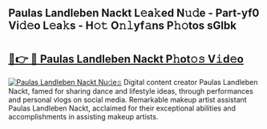 ## Paulas Landleben Nackt L𝚎a𝚔ed N𝚞𝚍e - Part-yf0 Vi𝚍𝚎o L𝚎a𝚔s - H𝚘𝚝 O𝚗𝚕yf𝚊ns P𝚑𝚘tos sGlbk

# <h2><a href="http://kf0oyd.oniu.top/?m=Paulas+Landleben+Nackt">🔗👉 🔴 Paulas Landleben Nackt P𝚑ot𝚘𝚜 V𝚒d𝚎o</a></h2>

[![Paulas Landleben Nackt Nu𝚍e𝚜](https://i.imgur.com/0qMVB7G.gif)](http://kf0oyd.oniu.top/?m=Paulas+Landleben+Nackt)
Digital content creator Paulas Landleben Nackt, famed for sharing dance and lifestyle ideas, through performances and personal vlogs on social media. Remarkable makeup artist assistant Paulas Landleben Nackt, acclaimed for their exceptional abilities and accomplishments in assisting makeup artists.  
